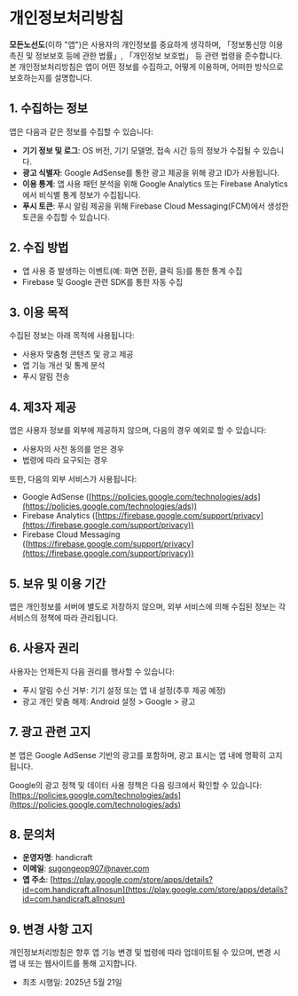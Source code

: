 # 개인정보처리방침

**모든노선도**(이하 "앱")은 사용자의 개인정보를 중요하게 생각하며, 「정보통신망 이용촉진 및 정보보호 등에 관한 법률」, 「개인정보 보호법」 등 관련 법령을 준수합니다. 본 개인정보처리방침은 앱이 어떤 정보를 수집하고, 어떻게 이용하며, 어떠한 방식으로 보호하는지를 설명합니다.

## 1. 수집하는 정보

앱은 다음과 같은 정보를 수집할 수 있습니다:

- **기기 정보 및 로그**: OS 버전, 기기 모델명, 접속 시간 등의 정보가 수집될 수 있습니다.
- **광고 식별자**: Google AdSense를 통한 광고 제공을 위해 광고 ID가 사용됩니다.
- **이용 통계**: 앱 사용 패턴 분석을 위해 Google Analytics 또는 Firebase Analytics에서 비식별 통계 정보가 수집됩니다.
- **푸시 토큰**: 푸시 알림 제공을 위해 Firebase Cloud Messaging(FCM)에서 생성한 토큰을 수집할 수 있습니다.

## 2. 수집 방법

- 앱 사용 중 발생하는 이벤트(예: 화면 전환, 클릭 등)를 통한 통계 수집
- Firebase 및 Google 관련 SDK를 통한 자동 수집

## 3. 이용 목적

수집된 정보는 아래 목적에 사용됩니다:

- 사용자 맞춤형 콘텐츠 및 광고 제공
- 앱 기능 개선 및 통계 분석
- 푸시 알림 전송

## 4. 제3자 제공

앱은 사용자 정보를 외부에 제공하지 않으며, 다음의 경우 예외로 할 수 있습니다:

- 사용자의 사전 동의를 얻은 경우
- 법령에 따라 요구되는 경우

또한, 다음의 외부 서비스가 사용됩니다:

- Google AdSense ([https://policies.google.com/technologies/ads](https://policies.google.com/technologies/ads))
- Firebase Analytics ([https://firebase.google.com/support/privacy](https://firebase.google.com/support/privacy))
- Firebase Cloud Messaging ([https://firebase.google.com/support/privacy](https://firebase.google.com/support/privacy))

## 5. 보유 및 이용 기간

앱은 개인정보를 서버에 별도로 저장하지 않으며, 외부 서비스에 의해 수집된 정보는 각 서비스의 정책에 따라 관리됩니다.

## 6. 사용자 권리

사용자는 언제든지 다음 권리를 행사할 수 있습니다:

- 푸시 알림 수신 거부: 기기 설정 또는 앱 내 설정(추후 제공 예정)
- 광고 개인 맞춤 해제: Android 설정 > Google > 광고

## 7. 광고 관련 고지

본 앱은 Google AdSense 기반의 광고를 포함하며, 광고 표시는 앱 내에 명확히 고지됩니다.

Google의 광고 정책 및 데이터 사용 정책은 다음 링크에서 확인할 수 있습니다:  
[https://policies.google.com/technologies/ads](https://policies.google.com/technologies/ads)

## 8. 문의처

- **운영자명**: handicraft  
- **이메일**: sugongeop907@naver.com  
- **앱 주소**: [https://play.google.com/store/apps/details?id=com.handicraft.allnosun](https://play.google.com/store/apps/details?id=com.handicraft.allnosun)

## 9. 변경 사항 고지

개인정보처리방침은 향후 앱 기능 변경 및 법령에 따라 업데이트될 수 있으며, 변경 시 앱 내 또는 웹사이트를 통해 고지합니다.

- 최초 시행일: 2025년 5월 21일
